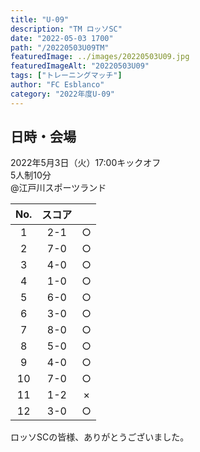 ```yaml
---
title: "U-09"
description: "TM ロッソSC"
date: "2022-05-03 1700"
path: "/20220503U09TM"
featuredImage: ../images/20220503U09.jpg
featuredImageAlt: "20220503U09"
tags: ["トレーニングマッチ"]
author: "FC Esblanco"
category: "2022年度U-09"
---
```


## 日時・会場

2022年5月3日（火）17:00キックオフ<br>
5人制10分<br>
@江戸川スポーツランド

| No.| スコア |   |
|:--:|:------:|:-:|
| 1  | 2-1 | ○ |
| 2  | 7-0 | ○ |
| 3  | 4-0 | ○ |
| 4  | 1-0 | ○ |
| 5  | 6-0 | ○ |
| 6  | 3-0 | ○ |
| 7  | 8-0 | ○ |
| 8  | 5-0 | ○ |
| 9  | 4-0 | ○ |
| 10 | 7-0 | ○ |
| 11 | 1-2 | × |
| 12 | 3-0 | ○ |


ロッソSCの皆様、ありがとうございました。